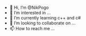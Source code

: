 - 👋 Hi, I’m @NikPogo
- 👀 I’m interested in ...
- 🌱 I’m currently learning c++ and c#
- 💞️ I’m looking to collaborate on ...
- 📫 How to reach me ...

<!---
NikPogo/NikPogo is a ✨ special ✨ repository because its `README.md` (this file) appears on your GitHub profile.
You can click the Preview link to take a look at your changes.
--->
